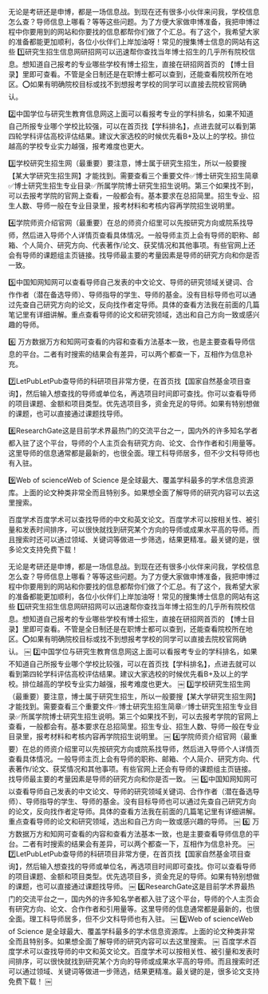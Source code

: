 无论是考研还是申博，都是一场信息战。到现在还有很多小伙伴来问我，学校信息怎么查？导师信息上哪看？等等这些问题。为了方便大家做申博准备，我把申博过程中你要用到的网站和你要找的信息都帮你们做了个汇总。有了这个，我希望大家的准备都能更加顺利，各位小伙伴们上岸加油呀！常见的搜集博士信息的网站有这些 1️⃣研究生招生信息网研招网可以迅速帮你查找当年博士招生的几乎所有院校信息。想知道自己报考的专业哪些学校有博士招生，直接在研招网首页的 【博士目录】里即可查看。不管是全日制还是在职博士都可以查到，还能查看院校所在地区。⭕如果有明确院校目标或找不到想报考学校的同学可以直接去院校官网确认。

2️⃣中国学位与研究生教育信息网这上面可以看报考专业的学科排名，如果不知道自己所报专业哪个学校比较强，可以在首页找【学科排名】，点进去就可以看到第四轮学科评估高校评估结果。建议大家选校的时候优先看B+及以上的学校。排位越高的学校专业实力越强，报考难度也更大。

3️⃣学校研究生招生网（最重要）要注意，博士属于研究生招生，所以一般要搜【某大学研究生招生网】才能找到。需要查看三个重要文件✅博士研究生招生简章✅博士研究生招生专业目录✅所属学院博士研究生招生说明。第三个如果找不到，可以去报考学院的官网上查看，一般都会有。基本要求在总招简里。招生专业、招生人数、导师一般在专业目录里，报考材料和考核内容再学院招生说明里。

4️⃣学院师资介绍官网（最重要）在总的师资介绍里可以先按研究方向或院系找导师，然后进入导师个人详情页查看具体情况。一般导师主页上会有导师的职称、邮箱、个人简介、研究方向、代表著作/论文、获奖情况和其他事项。有些官网上还会有导师的课题组主页链接。找导师最主要的考量因素是导师的研究方向和你是否一致。

5️⃣中国知网知网可以查看导师自己发表的中文论文、导师的研究领域关键词、合作作者（潜在备选导师）、导师指导的学生、导师的基金。没有目标导师也可以通过先查自己研究方向的论文，反向找作者定导师。具体的查看方法我在前面的几篇笔记里有详细讲解。重点查看导师的论文和研究领域，选出和自己方向一致或感兴趣的导师。

6️⃣ 万方数据万方和知网可查看的内容和查看方法基本一致，也是主要查看导师信息的平台。二者有时搜索的结果会有差异，可以两个都查一下，互相作为信息补充。

7️⃣LetPubLetPub查导师的科研项目非常方便，在首页找【国家自然基金项目查询】，然后输入想查找的导师或单位名，再选项目时间即可查找。你可以查看导师的项目课题、金额和项目类型。优先选项目多，资金充足的导师。如果有特别想做的课题，也可以直接通过课题找导师。

8️⃣ResearchGate这是目前学术界最热门的交流平台之一，国内外的许多知名学者都入驻了这个平台，导师的个人主页会有研究方向、论文、合作作者和引用量等。这里导师的信息通常都是最新的，也很全面。理工科导师居多，但不少文科导师也有入驻。

9️⃣Web of scienceWeb of Science 是全球最大、覆盖学科最多的学术信息资源库。上面的论文种类非常全而且特别多。如果想全面了解导师的研究内容可以去这里搜索。

百度学术百度学术可以查找导师的中文和英文论文。百度学术可以按相关性、被引量和发表时间排序，可以很快就找到研究某个方向的导师或成果水平高的导师。而且搜索时还可以通过领域、关键词等做进一步筛选，结果更精准。最关键的是，很多论文支持免费下载！

无论是考研还是申博，都是一场信息战。到现在还有很多小伙伴来问我，学校信息怎么查？导师信息上哪看？等等这些问题。为了方便大家做申博准备，我把申博过程中你要用到的网站和你要找的信息都帮你们做了个汇总。有了这个，我希望大家的准备都能更加顺利，各位小伙伴们上岸加油呀！常见的搜集博士信息的网站有这些 1️⃣研究生招生信息网研招网可以迅速帮你查找当年博士招生的几乎所有院校信息。想知道自己报考的专业哪些学校有博士招生，直接在研招网首页的 【博士目录】里即可查看。不管是全日制还是在职博士都可以查到，还能查看院校所在地区。⭕如果有明确院校目标或找不到想报考学校的同学可以直接去院校官网确认。
￼
2️⃣中国学位与研究生教育信息网这上面可以看报考专业的学科排名，如果不知道自己所报专业哪个学校比较强，可以在首页找【学科排名】，点进去就可以看到第四轮学科评估高校评估结果。建议大家选校的时候优先看B+及以上的学校。排位越高的学校专业实力越强，报考难度也更大。
￼
3️⃣学校研究生招生网（最重要）要注意，博士属于研究生招生，所以一般要搜【某大学研究生招生网】才能找到。需要查看三个重要文件✅博士研究生招生简章✅博士研究生招生专业目录✅所属学院博士研究生招生说明。第三个如果找不到，可以去报考学院的官网上查看，一般都会有。基本要求在总招简里。招生专业、招生人数、导师一般在专业目录里，报考材料和考核内容再学院招生说明里。
￼
4️⃣学院师资介绍官网（最重要）在总的师资介绍里可以先按研究方向或院系找导师，然后进入导师个人详情页查看具体情况。一般导师主页上会有导师的职称、邮箱、个人简介、研究方向、代表著作/论文、获奖情况和其他事项。有些官网上还会有导师的课题组主页链接。找导师最主要的考量因素是导师的研究方向和你是否一致。
￼
5️⃣中国知网知网可以查看导师自己发表的中文论文、导师的研究领域关键词、合作作者（潜在备选导师）、导师指导的学生、导师的基金。没有目标导师也可以通过先查自己研究方向的论文，反向找作者定导师。具体的查看方法我在前面的几篇笔记里有详细讲解。重点查看导师的论文和研究领域，选出和自己方向一致或感兴趣的导师。
￼
6️⃣ 万方数据万方和知网可查看的内容和查看方法基本一致，也是主要查看导师信息的平台。二者有时搜索的结果会有差异，可以两个都查一下，互相作为信息补充。
￼
7️⃣LetPubLetPub查导师的科研项目非常方便，在首页找【国家自然基金项目查询】，然后输入想查找的导师或单位名，再选项目时间即可查找。你可以查看导师的项目课题、金额和项目类型。优先选项目多，资金充足的导师。如果有特别想做的课题，也可以直接通过课题找导师。
￼
8️⃣ResearchGate这是目前学术界最热门的交流平台之一，国内外的许多知名学者都入驻了这个平台，导师的个人主页会有研究方向、论文、合作作者和引用量等。这里导师的信息通常都是最新的，也很全面。理工科导师居多，但不少文科导师也有入驻。
￼
9️⃣Web of scienceWeb of Science 是全球最大、覆盖学科最多的学术信息资源库。上面的论文种类非常全而且特别多。如果想全面了解导师的研究内容可以去这里搜索。
￼
百度学术百度学术可以查找导师的中文和英文论文。百度学术可以按相关性、被引量和发表时间排序，可以很快就找到研究某个方向的导师或成果水平高的导师。而且搜索时还可以通过领域、关键词等做进一步筛选，结果更精准。最关键的是，很多论文支持免费下载！
￼
